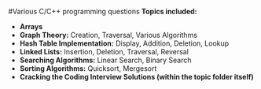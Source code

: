 #Various C/C++ programming questions 
<b>Topics included:</b><br>
- <b>Arrays</b>
- <b>Graph Theory:</b> Creation, Traversal, Various Algorithms
- <b>Hash Table Implementation:</b> Display, Addition, Deletion, Lookup
- <b>Linked Lists:</b> Insertion, Deletion, Traversal, Reversal
- <b>Searching Algorithms:</b> Linear Search, Binary Search
- <b>Sorting Algorithms:</b> Quicksort, Mergesort
- <b>Cracking the Coding Interview Solutions (within the topic folder itself)</b>
